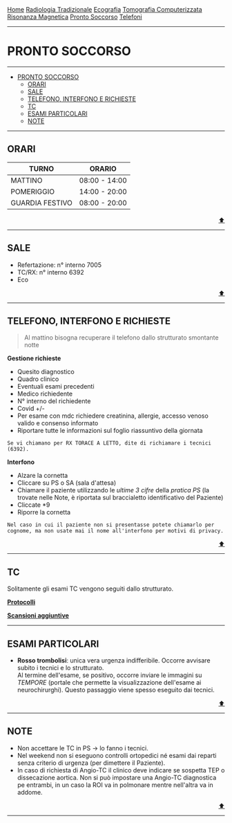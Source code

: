 <div class="topnav">
  <a href="index.html">Home</a>
  <a href="radiologia_tradizionale.html">Radiologia Tradizionale</a>
  <a href="ecografia.html">Ecografia</a>
  <a href="tomografia_computerizzata.html">Tomografia Computerizzata</a>
  <a href="risonanza_magnetica.html">Risonanza Magnetica</a>
  <a href="pronto_soccorso.html">Pronto Soccorso</a>
  <a href="contatti.html">Telefoni</a>
</div>

- - -

# PRONTO SOCCORSO

- - -

- [PRONTO SOCCORSO](#pronto-soccorso)
  - [ORARI](#orari)
  - [SALE](#sale)
  - [TELEFONO, INTERFONO E RICHIESTE](#telefono-interfono-e-richieste)
  - [TC](#tc)
  - [ESAMI PARTICOLARI](#esami-particolari)
  - [NOTE](#note)

- - -

## ORARI 

| TURNO           | ORARIO        |
| --------------- | ------------- |
| MATTINO         | 08:00 - 14:00 |
| POMERIGGIO      | 14:00 - 20:00 |
| GUARDIA FESTIVO | 08:00 - 20:00 |

<div style="text-align: right">
<a href="#pronto-soccorso">⬆️</a>
</div>

---

## SALE
- Refertazione: n° interno 7005
- TC/RX: n° interno 6392
- Eco

<div style="text-align: right">
<a href="#pronto-soccorso">⬆️</a>
</div>

---

## TELEFONO, INTERFONO E RICHIESTE

> Al mattino bisogna recuperare il telefono dallo strutturato smontante notte

**Gestione richieste**

- Quesito diagnostico
- Quadro clinico
- Eventuali esami precedenti
- Medico richiedente
- N° interno del richiedente
- Covid +/-
- Per esame con mdc richiedere creatinina, allergie, accesso venoso valido e consenso informato
- Riportare tutte le informazioni sul foglio riassuntivo della giornata

`Se vi chiamano per RX TORACE A LETTO, dite di richiamare i tecnici (6392).`

**Interfono**

- Alzare la cornetta
- Cliccare su PS o SA (sala d'attesa)
- Chiamare il paziente utilizzando le *ultime 3 cifre* della *pratica PS* (la trovate nelle Note, è riportata sul braccialetto identificativo del Paziente)
- Cliccate *9
- Riporre la cornetta

`Nel caso in cui il paziente non si presentasse potete chiamarlo per cognome, ma non usate mai il nome all'interfono per motivi di privacy.`

<div style="text-align: right">
<a href="#pronto-soccorso">⬆️</a>
</div>

---

## TC

Solitamente gli esami TC vengono seguiti dallo strutturato. 

[**Protocolli**](/tomografia_computerizzata/##PROTOCOLLI.md)

[**Scansioni aggiuntive**]()

---

## ESAMI PARTICOLARI
- **Rosso trombolisi**: unica vera urgenza indifferibile. Occorre avvisare subito i tecnici e lo strutturato.  
  Al termine dell'esame, se positivo, occorre inviare le immagini su *TEMPORE* (portale che permette la visualizzazione dell'esame ai neurochirurghi). Questo passaggio viene spesso eseguito dai tecnici.

<div style="text-align: right">
<a href="#pronto-soccorso">⬆️</a>
</div>

---

## NOTE

- Non accettare le TC in PS &rarr; lo fanno i tecnici.
- Nel weekend non si eseguono controlli ortopedici né esami dai reparti senza criterio di urgenza (per dimettere il Paziente).
- In caso di richiesta di Angio-TC il clinico deve indicare se sospetta TEP o dissecazione aortica. Non si può impostare una Angio-TC diagnostica pe entrambi, in un caso la ROI va in polmonare mentre nell'altra va in addome.

<div style="text-align: right">
<a href="#pronto-soccorso">⬆️</a>
</div>

---